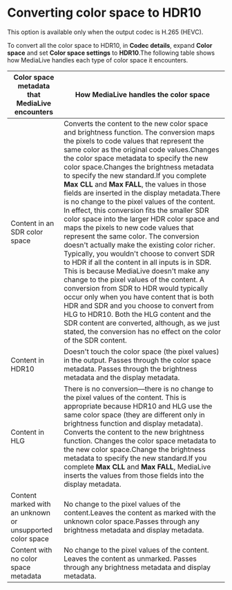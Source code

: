 # Converting color space to HDR10<a name="colorspace-output-hdr10"></a>

This option is available only when the output codec is H\.265 \(HEVC\)\. 

To convert all the color space to HDR10, in **Codec details**, expand **Color space** and set **Color space settings** to **HDR10**\.The following table shows how MediaLive handles each type of color space it encounters\.


|  Color space metadata that MediaLive encounters  |  How MediaLive handles the color space  | 
| --- | --- | 
|  Content in an SDR color space  | Converts the content to the new color space and brightness function\. The conversion maps the pixels to code values that represent the same color as the original code values\.Changes the color space metadata to specify the new color space\.Changes the brightness metadata to specify the new standard\.If you complete **Max CLL** and **Max FALL**, the values in those fields are inserted in the display metadata\.There is no change to the pixel values of the content\. In effect, this conversion fits the smaller SDR color space into the larger HDR color space and maps the pixels to new code values that represent the same color\. The conversion doesn't actually make the existing color richer\. Typically, you wouldn't choose to convert SDR to HDR if all the content in all inputs is in SDR\. This is because MediaLive doesn't make any change to the pixel values of the content\. A conversion from SDR to HDR would typically occur only when you have content that is both HDR and SDR and you choose to convert from HLG to HDR10\. Both the HLG content and the SDR content are converted, although, as we just stated, the conversion has no effect on the color of the SDR content\.  | 
| Content in HDR10 |  Doesn't touch the color space \(the pixel values\) in the output\. Passes through the color space metadata\. Passes through the brightness metadata and the display metadata\.   | 
| Content in HLG | There is no conversion—there is no change to the pixel values of the content\. This is appropriate because HDR10 and HLG use the same color space \(they are different only in brightness function and display metadata\)\. Converts the content to the new brightness function\. Changes the color space metadata to the new color space\.Change the brightness metadata to specify the new standard\.If you complete **Max CLL** and **Max FALL**, MediaLive inserts the values from those fields into the display metadata\.  | 
| Content marked with an unknown or unsupported color space | No change to the pixel values of the content\.Leaves the content as marked with the unknown color space\.Passes through any brightness metadata and display metadata\. | 
|  Content with no color space metadata  |  No change to the pixel values of the content\. Leaves the content as unmarked\.  Passes through any brightness metadata and display metadata\.  | 